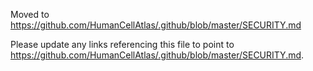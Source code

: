 Moved to https://github.com/HumanCellAtlas/.github/blob/master/SECURITY.md

Please update any links referencing this file to point to https://github.com/HumanCellAtlas/.github/blob/master/SECURITY.md.
